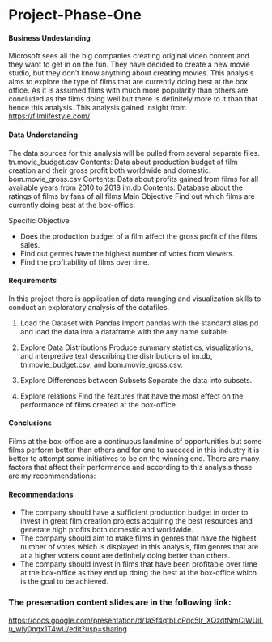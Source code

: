 # Project-Phase-One
#### Business Undestanding

 Microsoft sees all the big companies creating original video content and they want to get in on the fun. They have decided to create a new movie studio, but they don’t know anything about creating movies. 
 This analysis aims to explore the type of films that are currently doing best at the box office. As it is assumed films with much more popularity than others are concluded as the films doing well but there is definitely more to it than that hence this analysis. This analysis gained insight from https://filmlifestyle.com/
#### Data Understanding
 The data sources for this analysis will be pulled from several separate files.
tn.movie_budget.csv
Contents: Data about production budget of film creation and their gross profit both worldwide and domestic.
bom.movie_gross.csv
Contents: Data about profits gained from films for all available years from 2010 to 2018
im.db
Contents: Database about the ratings of films by fans of all films 
 Main Objective 
Find out which films are currently doing best at the box-office.


Specific Objective
- Does the production budget of a film affect the gross profit of the films sales.
- Find out genres have the highest number of votes from viewers.
- Find the profitability of films over time.

#### Requirements
In this project there is application of data munging and visualization skills to conduct an exploratory analysis of the datafiles.


1. Load the Dataset with Pandas
Import pandas with the standard alias pd and load the data into a dataframe with the any name suitable.

2. Explore Data Distributions
Produce summary statistics, visualizations, and interpretive text describing the distributions of im.db, tn.movie_budget.csv, and bom.movie_gross.csv.

3. Explore Differences between Subsets
Separate the data into subsets.

4. Explore relations
Find the features that have the most effect on the performance of films created at the box-office.

#### Conclusions
Films at the box-office are a continuous landmine of opportunities but some films perform better than others and for one to succeed in this industry it is better to attempt some initiatives to be on the winning end. There are many factors that affect their performance and according to this analysis these are my recommendations:

#### Recommendations
- The company should have a sufficient production budget in order to invest in great film creation projects acquiring the best resources and generate high profits both domestic and worldwide.
- The company should aim to make films in genres that have the highest number of votes which is displayed in this analysis, film genres that are at a higher voters count are definitely doing better than others.
- The company should invest in films that have been profitable over time at the box-office as they end up doing the best at the box-office which is the goal to be achieved.

### The presenation content slides are in the following link:
https://docs.google.com/presentation/d/1aSf4qtbLcPqc5lr_XQzdtNmClWUiLu_wIy0ngx1T4wU/edit?usp=sharing
